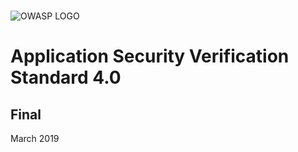#

![OWASP LOGO](../images/owasp_logo_1c_notext.png)

# Application Security Verification Standard 4.0

## Final

March 2019
